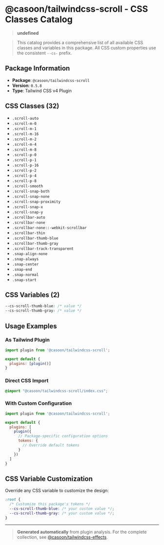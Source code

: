 # @casoon/tailwindcss-scroll - CSS Classes Catalog

> **undefined**

> This catalog provides a comprehensive list of all available CSS classes and variables in this package. All CSS custom properties use the consistent `--cs-` prefix.

## Package Information

- **Package**: `@casoon/tailwindcss-scroll`
- **Version**: `0.5.8`
- **Type**: Tailwind CSS v4 Plugin

## CSS Classes (32)

- `.scroll-auto`
- `.scroll-m-0`
- `.scroll-m-1`
- `.scroll-m-16`
- `.scroll-m-2`
- `.scroll-m-4`
- `.scroll-m-8`
- `.scroll-p-0`
- `.scroll-p-1`
- `.scroll-p-16`
- `.scroll-p-2`
- `.scroll-p-4`
- `.scroll-p-8`
- `.scroll-smooth`
- `.scroll-snap-both`
- `.scroll-snap-none`
- `.scroll-snap-proximity`
- `.scroll-snap-x`
- `.scroll-snap-y`
- `.scrollbar-auto`
- `.scrollbar-none`
- `.scrollbar-none::-webkit-scrollbar`
- `.scrollbar-thin`
- `.scrollbar-thumb-blue`
- `.scrollbar-thumb-gray`
- `.scrollbar-track-transparent`
- `.snap-align-none`
- `.snap-always`
- `.snap-center`
- `.snap-end`
- `.snap-normal`
- `.snap-start`

## CSS Variables (2)

```css
--cs-scroll-thumb-blue: /* value */
--cs-scroll-thumb-gray: /* value */
```

## Usage Examples

### As Tailwind Plugin
```js
import plugin from '@casoon/tailwindcss-scroll';

export default {
  plugins: [plugin()]
}
```

### Direct CSS Import
```css
@import "@casoon/tailwindcss-scroll/index.css";
```

### With Custom Configuration
```js
import plugin from '@casoon/tailwindcss-scroll';

export default {
  plugins: [
    plugin({
      // Package-specific configuration options
      tokens: {
        // Override default tokens
      }
    })
  ]
}
```

## CSS Variable Customization

Override any CSS variable to customize the design:

```css
:root {
  /* Customize this package's tokens */
  --cs-scroll-thumb-blue: /* your custom value */;
  --cs-scroll-thumb-gray: /* your custom value */;
}
```

---

> **Generated automatically** from plugin analysis. For the complete collection, see [@casoon/tailwindcss-effects](https://www.npmjs.com/package/@casoon/tailwindcss-effects).
